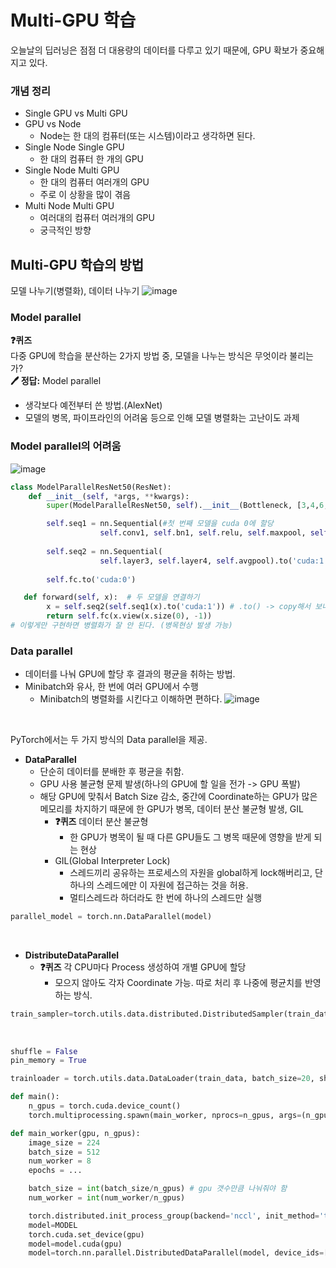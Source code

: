 # **Multi-GPU 학습**
오늘날의 딥러닝은 점점 더 대용량의 데이터를 다루고 있기 때문에, GPU 확보가 중요해지고 있다.

### **개념 정리**
- Single GPU vs Multi GPU
- GPU vs Node
  - Node는 한 대의 컴퓨터(또는 시스템)이라고 생각하면 된다.
- Single Node Single GPU
  - 한 대의 컴퓨터 한 개의 GPU
- Single Node Multi GPU
  - 한 대의 컴퓨터 여러개의 GPU
  - 주로 이 상황을 많이 겪음
- Multi Node Multi GPU
  - 여러대의 컴퓨터 여러개의 GPU
  - 궁극적인 방향

## **Multi-GPU 학습의 방법**
모델 나누기(병렬화), 데이터 나누기
![image](https://github.com/Raymondgwangryeol/Raymondgwangryeol/assets/32587541/87c1a333-ebc2-484d-a6e6-f3422bc06939)
<br>

### **Model parallel**
**❓퀴즈**    
다중 GPU에 학습을 분산하는 2가지 방법 중, 모델을 나누는 방식은 무엇이라 불리는가?    
**🖊 정답:** Model parallel    
- 생각보다 예전부터 쓴 방법.(AlexNet)
- 모델의 병목, 파이프라인의 어려움 등으로 인해 모델 병렬화는 고난이도 과제

### **Model parallel의 어려움**
![image](https://github.com/Raymondgwangryeol/Raymondgwangryeol/assets/32587541/2b7cadb7-6310-4299-9e75-e30e56dd8f4e)
<br>

```python
class ModelParallelResNet50(ResNet):
    def __init__(self, *args, **kwargs):
        super(ModelParallelResNet50, self).__init__(Bottleneck, [3,4,6,3], num_classes=num_classes, *args, **kwargs)

        self.seq1 = nn.Sequential(#첫 번째 모델을 cuda 0에 할당
                    self.conv1, self.bn1, self.relu, self.maxpool, self.layer1, self.layer2).to('cuda:0')
    
        self.seq2 = nn.Sequential(
                    self.layer3, self.layer4, self.avgpool).to('cuda:1') # 두 번째 모델을 cuda 1에 할당
    
        self.fc.to('cuda:0')

   def forward(self, x):  # 두 모델을 연결하기
        x = self.seq2(self.seq1(x).to('cuda:1')) # .to() -> copy해서 보내준다.
        return self.fc(x.view(x.size(0), -1))
# 이렇게만 구현하면 병렬화가 잘 안 된다. (병목현상 발생 가능)
```

### **Data parallel**
- 데이터를 나눠 GPU에 할당 후 결과의 평균을 취하는 방법.
- Minibatch와 유사, 한 번에 여러 GPU에서 수행
  - Minibatch의 병렬화를 시킨다고 이해하면 편하다.
![image](https://github.com/Raymondgwangryeol/Raymondgwangryeol/assets/32587541/b8eb04d7-ace8-4649-a2df-9bb86f06903e)
<br>

PyTorch에서는 두 가지 방식의 Data parallel을 제공.
- **DataParallel**
  - 단순히 데이터를 분배한 후 평균을 취함.
  - GPU 사용 불균형 문제 발생(하나의 GPU에 할 일을 전가 -> GPU 폭발)
  - 해당 GPU에 맞춰서 Batch Size 감소, 중간에 Coordinate하는 GPU가 많은 메모리를 차지하기 때문에 한 GPU가 병목, 데이터 분산 불균형 발생, GIL
      - **❓퀴즈** 데이터 분산 불균형
        - 한 GPU가 병목이 될 때 다른 GPU들도 그 병목 때문에 영향을 받게 되는 현상
      - GIL(Global Interpreter Lock)
        - 스레드끼리 공유하는 프로세스의 자원을 global하게 lock해버리고, 단 하나의 스레드에만 이 자원에 접근하는 것을 허용.
        - 멀티스레드라 하더라도 한 번에 하나의 스레드만 실행
```python
parallel_model = torch.nn.DataParallel(model)
```
<br>

- **DistributeDataParallel**
  - **❓퀴즈** 각 CPU마다 Process 생성하여 개별 GPU에 할당
    - 모으지 않아도 각자 Coordinate 가능. 따로 처리 후 나중에 평균치를 반영하는 방식.
```python
train_sampler=torch.utils.data.distributed.DistributedSampler(train_data) # DataLoader의 Sampler 사용
                                                                          # Sampler: index를 컨트롤ultiprocessign 하는 방법.
                                                                          # shuffle=False여야 함. (직접 인덱스를 컨트롤하기 때문)
                                                                          # DistributedSampler를 사용해야 학습데이터가 각각의 프로세스에 균일하게 배분됨.
shuffle = False
pin_memory = True

trainloader = torch.utils.data.DataLoader(train_data, batch_size=20, shuffle=shuffle, pin_memory=pin_memory, num_workers=3, sampler=train_sampler)

def main():
    n_gpus = torch.cuda.device_count()
    torch.multiprocessing.spawn(main_worker, nprocs=n_gpus, args=(n_gpus))

def main_worker(gpu, n_gpus):
    image_size = 224
    batch_size = 512
    num_worker = 8
    epochs = ...

    batch_size = int(batch_size/n_gpus) # gpu 갯수만큼 나눠줘야 함
    num_worker = int(num_worker/n_gpus)

    torch.distributed.init_process_group(backend='nccl', init_method='tcp://127.0.0.1:2568', world_size=n_gpus, rank=gpu) # 멀티프로세싱 통신 규약 정의
    model=MODEL
    torch.cuda.set_device(gpu)
    model=model.cuda(gpu)
    model=torch.nn.parallel.DistributedDataParallel(model, device_ids=[gpu]) # DistributedDataParallel 정의
```
